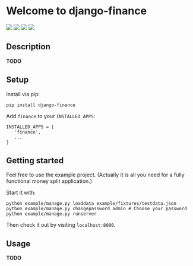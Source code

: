 # Welcome to django-finance

[<img src="https://github.com/thomst/django-finance/actions/workflows/ci.yml/badge.svg">](https://github.com/thomst/django-finance/)
[<img src="https://coveralls.io/repos/github/thomst/django-finance/badge.svg?branch=main">](https://coveralls.io/github/thomst/django-finance?branch=main)
[<img src="https://img.shields.io/badge/python-3.8%20%7C%203.9%20%7C%203.10%20%7C%203.11%20%7C%203.12-blue">](https://img.shields.io/badge/python-3.8%20%7C%203.9%20%7C%203.10%20%7C%203.11%20%7C%203.12-blue)
[<img src="https://img.shields.io/badge/django-3.1%20%7C%203.2%20%7C%204.0%20%7C%204.1%20%7C%204.2%20%7C%205.0%20%7C%205.1%20%7C%205.2-orange">](https://img.shields.io/badge/django-3.1%20%7C%203.2%20%7C%204.0%20%7C%204.1%20%7C%204.2%20%7C%205.0%20%7C%205.1%20%7C%205.2-orange)


## Description

**TODO**


## Setup

Install via pip:
```
pip install django-finance
```

Add `finance` to your `INSTALLED_APPS`:
```
INSTALLED_APPS = [
   'finance',
   ...
]
```

## Getting started

Feel free to use the example project. (Actually it is all you need for a fully
functional money split application.)

Start it with:
```
python example/manage.py loaddata example/fixtures/testdata.json
python example/manage.py changepassword admin # Choose your password
python example/manage.py runserver
```
Then check it out by visiting `localhost:8000`.


## Usage

**TODO**